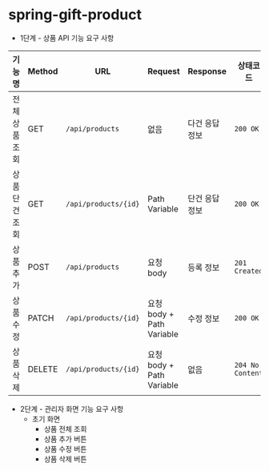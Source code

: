 # spring-gift-product

- 1단계 - 상품 API 기능 요구 사항

| 기능명      | Method | URL                              | Request                 | Response                    | 상태코드             |
| -------- | ------ | -------------------------------- |-------------------------| --------------------------- | ---------------- |
| 전체 상품 조회 | GET    | `/api/products`              | 없음                      | 다건 응답 정보 | `200 OK`         |
| 상품 단건 조회 | GET    | `/api/products/{id}` | Path Variable           | 단건 응답 정보       | `200 OK`         |
| 상품 추가    | POST   | `/api/products`              | 요청 body                 | 등록 정보       | `201 Created`    |
| 상품 수정    | PATCH  | `/api/products/{id}` | 요청 body + Path Variable | 수정 정보       | `200 OK`         |
| 상품 삭제    | DELETE | `/api/products/{id}` | 요청 body + Path Variable | 없음                          | `204 No Content` |

- 2단계 - 관리자 화면 기능 요구 사항
  - 초기 화면
    - 상품 전체 조회
    - 상품 추가 버튼
    - 상품 수정 버튼
    - 상품 삭제 버튼